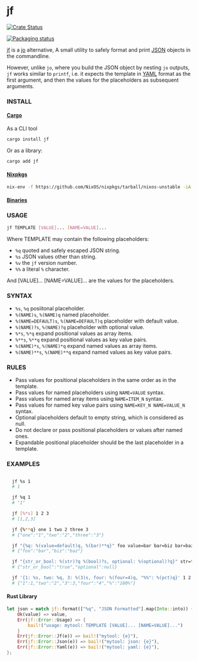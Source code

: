 # jf

[![Crate Status](https://img.shields.io/crates/v/jf.svg)](https://crates.io/crates/jf)

[![Packaging status][repos]][repology]

[jf][jf] is a [jo][jo] alternative, A small utility to safely format and print [JSON][json] objects in the commandline.

However, unlike `jo`, where you build the JSON object by nesting `jo` outputs,
`jf` works similar to `printf`, i.e. it expects the template in [YAML][yaml] format as the first argument, and then the values for the placeholders as subsequent arguments.

### INSTALL

#### [Cargo][cargo]

As a CLI tool

```bash
cargo install jf
```

Or as a library:

```bash
cargo add jf
```

#### [Nixpkgs][nixpkgs]

```bash
nix-env -f https://github.com/NixOS/nixpkgs/tarball/nixos-unstable -iA jf
```

#### [Binaries][bins]

### USAGE

```bash
jf TEMPLATE [VALUE]... [NAME=VALUE]...
```

Where TEMPLATE may contain the following placeholders:

- `%q` quoted and safely escaped JSON string.
- `%s` JSON values other than string.
- `%v` the `jf` version number.
- `%%` a literal `%` character.

And [VALUE]... [NAME=VALUE]... are the values for the placeholders.

### SYNTAX

- `%s`, `%q` posiitonal placeholder.
- `%(NAME)s`, `%(NAME)q` named placeholder.
- `%(NAME=DEFAULT)s`, `%(NAME=DEFAULT)q` placeholder with default value.
- `%(NAME)?s`, `%(NAME)?q` placeholder with optional value.
- `%*s`, `%*q` expand positional values as array items.
- `%**s`, `%**q` expand positional values as key value pairs.
- `%(NAME)*s`, `%(NAME)*q` expand named values as array items.
- `%(NAME)**s`, `%(NAME)**q` expand named values as key value pairs.

### RULES

- Pass values for positional placeholders in the same order as in the template.
- Pass values for named placeholders using `NAME=VALUE` syntax.
- Pass values for named array items using `NAME=ITEM_N` syntax.
- Pass values for named key value pairs using `NAME=KEY_N NAME=VALUE_N` syntax.
- Optional placeholders default to empty string, which is considered as null.
- Do not declare or pass positional placeholders or values after named ones.
- Expandable positional placeholder should be the last placeholder in a template.

### EXAMPLES

```bash

  jf %s 1
  # 1

  jf %q 1
  # "1"

  jf [%*s] 1 2 3
  # [1,2,3]

  jf {%**q} one 1 two 2 three 3
  # {"one":"1","two":"2","three":"3"}

  jf "{%q: %(value=default)q, %(bar)**q}" foo value=bar bar=biz bar=baz
  # {"foo":"bar","biz":"baz"}

  jf "{str_or_bool: %(str)?q %(bool)?s, optional: %(optional)?q}" str=true
  # {"str_or_bool":"true","optional":null}

  jf '{1: %s, two: %q, 3: %(3)s, four: %(four=4)q, "%%": %(pct)q}' 1 2 3=3 pct=100%
  # {"1":1,"two":"2","3":3,"four":"4","%":"100%"}
```

#### Rust Library

```rust
let json = match jf::format(["%q", "JSON Formatted"].map(Into::into)) {
    Ok(value) => value,
    Err(jf::Error::Usage) => {
        bail!("usage: mytool: TEMPLATE [VALUE]... [NAME=VALUE]...")
    }
    Err(jf::Error::Jf(e)) => bail!("mytool: {e}"),
    Err(jf::Error::Json(e)) => bail!("mytool: json: {e}"),
    Err(jf::Error::Yaml(e)) => bail!("mytool: yaml: {e}"),
};
```

[jf]: https://github.com/sayanarijit/jf
[jo]: https://github.com/jpmens/jo
[yaml]: https://yaml.org
[json]: https://json.org
[bins]: https://github.com/sayanarijit/jf/releases/latest
[cargo]: https://crates.io/crates/jf
[nixpkgs]: https://github.com/NixOS/nixpkgs/blob/nixos-unstable/pkgs/development/tools/jf/default.nix
[repology]: https://repology.org/project/jf/versions
[repos]: https://repology.org/badge/vertical-allrepos/jf.svg
